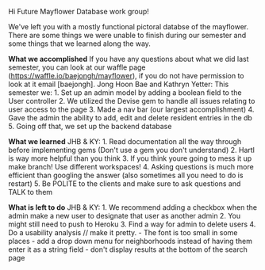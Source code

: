 Hi Future Mayflower Database work group!

We've left you with a mostly functional pictoral databse of the mayflower. 
There are some things we were unable to finish during our semester and 
some things that we learned along the way. 

**What we accomplished**
If you have any questions about what we did last semester, you can look at our 
waffle page (https://waffle.io/baejongh/mayflower), if you do not have permission to
look at it email [baejongh].
 Jong Hoon Bae and Kathryn Yetter: 
    This semester we: 
    1. Set up an admin model by adding a boolean field to the User controller
    2. We utilized the Devise gem to handle all issues relating to user access to the page
    3. Made a nav bar (our largest accomplishment)
    4. Gave the admin the ability to add, edit and delete resident entries in the db
    5. Going off that, we set up the backend database
    
    
**What we learned**
JHB & KY: 
    1. Read documentation all the way through before implementing gems
    (Don't use a gem you don't understand)
    2. Hartl is way more helpful than you think
    3. If you think youre going to mess it up make branch! Use different workspaces!
    4. Asking questions is much more efficient than googling the answer 
    (also sometimes all you need to do is restart)
    5. Be POLITE to the clients and make sure to ask questions and TALK to them
    
    
**What is left to do**
JHB & KY:
    1. We recommend adding a checkbox when the admin make a new user to designate that user as another admin
    2. You might still need to push to Heroku
    3. Find a way for admin to delete users
    4. Do a usability analysis // make it pretty. 
        - The font is too small in some places
        - add a drop down menu for neighborhoods instead of having them enter it as a string field
        - don't display results at the bottom of the search page